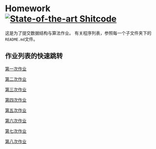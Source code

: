 
# Homework   [![State-of-the-art Shitcode](https://img.shields.io/static/v1?label=State-of-the-art&message=Shitcode&color=7B5804)](https://github.com/trekhleb/state-of-the-art-shitcode)


这是为了提交数据结构与算法作业。
有关程序列表，参照每一个子文件夹下的 `README.md`文件。

## 作业列表的快速跳转

[第一次作业](01)

[第二次作业](02)

[第三次作业](03)

[第四次作业](04)

[第五次作业](05)

[第六次作业](06)

[第七次作业](07)

[第八次作业](08)